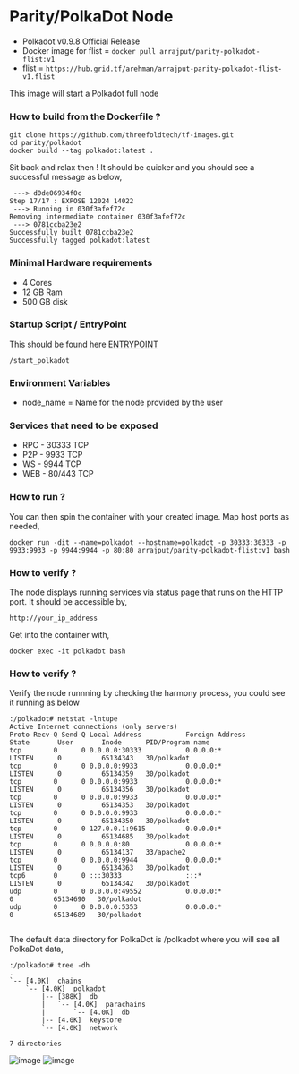 # Parity/PolkaDot Node

* Polkadot v0.9.8 Official Release
* Docker image for flist = ```docker pull arrajput/parity-polkadot-flist:v1```
* flist = ```https://hub.grid.tf/arehman/arrajput-parity-polkadot-flist-v1.flist```

This image will start a Polkadot full node 

### How to build from the Dockerfile ?

```
git clone https://github.com/threefoldtech/tf-images.git
cd parity/polkadot
docker build --tag polkadot:latest .
```
Sit back and relax then ! It should be quicker and you should see a successful message as below,

```
 ---> d0de06934f0c
Step 17/17 : EXPOSE 12024 14022
 ---> Running in 030f3afef72c
Removing intermediate container 030f3afef72c
 ---> 0781ccba23e2
Successfully built 0781ccba23e2
Successfully tagged polkadot:latest
```

### Minimal Hardware requirements

  * 4 Cores
  * 12 GB Ram
  * 500 GB disk

### Startup Script / EntryPoint

This should be found here [ENTRYPOINT](scripts/start_polkadot)

```/start_polkadot```

### Environment Variables

* node_name = Name for the node provided by the user

### Services that need to be exposed

* RPC - 30333 TCP 
* P2P - 9933 TCP 
* WS  - 9944 TCP
* WEB - 80/443 TCP

### How to run ?

You can then spin the container with your created image. Map host ports as needed,

```docker run -dit --name=polkadot --hostname=polkadot -p 30333:30333 -p 9933:9933 -p 9944:9944 -p 80:80 arrajput/parity-polkadot-flist:v1 bash```
 
### How to verify ?

The node displays running services via status page that runs on the HTTP port. It should be accessible by,

```http://your_ip_address```

Get into the container with,

```docker exec -it polkadot bash```

### How to verify ?

Verify the node runnning by checking the harmony process, you could see it running as below

```
:/polkadot# netstat -lntupe
Active Internet connections (only servers)
Proto Recv-Q Send-Q Local Address           Foreign Address         State       User       Inode      PID/Program name
tcp        0      0 0.0.0.0:30333           0.0.0.0:*               LISTEN      0          65134343   30/polkadot
tcp        0      0 0.0.0.0:9933            0.0.0.0:*               LISTEN      0          65134359   30/polkadot
tcp        0      0 0.0.0.0:9933            0.0.0.0:*               LISTEN      0          65134356   30/polkadot
tcp        0      0 0.0.0.0:9933            0.0.0.0:*               LISTEN      0          65134353   30/polkadot
tcp        0      0 0.0.0.0:9933            0.0.0.0:*               LISTEN      0          65134350   30/polkadot
tcp        0      0 127.0.0.1:9615          0.0.0.0:*               LISTEN      0          65134685   30/polkadot
tcp        0      0 0.0.0.0:80              0.0.0.0:*               LISTEN      0          65134137   33/apache2
tcp        0      0 0.0.0.0:9944            0.0.0.0:*               LISTEN      0          65134363   30/polkadot
tcp6       0      0 :::30333                :::*                    LISTEN      0          65134342   30/polkadot
udp        0      0 0.0.0.0:49552           0.0.0.0:*                           0          65134690   30/polkadot
udp        0      0 0.0.0.0:5353            0.0.0.0:*                           0          65134689   30/polkadot


```

The default data directory for PolkaDot is /polkadot where you will see all PolkaDot data,

```
:/polkadot# tree -dh
.
`-- [4.0K]  chains
    `-- [4.0K]  polkadot
        |-- [388K]  db
        |   `-- [4.0K]  parachains
        |       `-- [4.0K]  db
        |-- [4.0K]  keystore
        `-- [4.0K]  network

7 directories
```

![image](https://user-images.githubusercontent.com/25789764/128147874-8dfce2f5-1a68-4ceb-8ca0-269847b8413b.png)
![image](https://user-images.githubusercontent.com/25789764/128147996-56ad5f4a-3b66-4428-83fd-e649489770d7.png)


